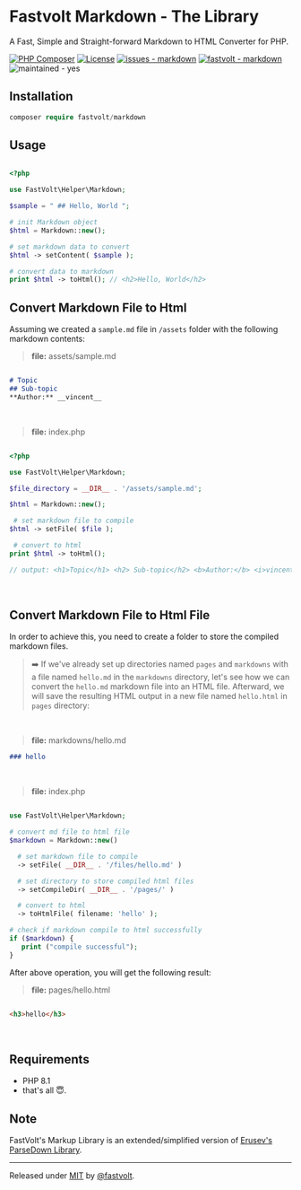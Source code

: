 # Fastvolt Markdown - The Library

A Fast, Simple and Straight-forward Markdown to HTML Converter for PHP.

[![PHP Composer](https://github.com/fastvolt/markdown/actions/workflows/php.yml/badge.svg?branch=master)](https://github.com/fastvolt/markdown/actions/workflows/php.yml) [![License](https://img.shields.io/badge/License-MIT-yellow)](#license) [![issues - markdown](https://img.shields.io/github/issues/fastvolt/markdown)](https://github.com/fastvolt/markdown/issues) [![fastvolt - markdown](https://img.shields.io/static/v1?label=fastvolt&message=markdown&color=yellow&logo=github)](https://github.com/fastvolt/markdown "Go to GitHub repo") ![maintained - yes](https://img.shields.io/badge/maintained-yes-blue)


## Installation

```php
composer require fastvolt/markdown
```


## Usage

```php

<?php

use FastVolt\Helper\Markdown;

$sample = " ## Hello, World ";

# init Markdown object
$html = Markdown::new();

# set markdown data to convert
$html -> setContent( $sample );

# convert data to markdown
print $html -> toHtml(); // <h2>Hello, World</h2>

```

## Convert Markdown File to Html

Assuming we created a `sample.md` file in `/assets` folder with the following markdown contents:

> **file:** assets/sample.md

```md 

# Topic
## Sub-topic
**Author:** __vincent__
```
<br>

> **file:** index.php

```php

<?php

use FastVolt\Helper\Markdown;

$file_directory = __DIR__ . '/assets/sample.md';

$html = Markdown::new();

 # set markdown file to compile
$html -> setFile( $file );

 # convert to html
print $html -> toHtml();

// output: <h1>Topic</h1> <h2> Sub-topic</h2> <b>Author:</b> <i>vincent</i>

```
<br>

## Convert Markdown File to Html File

In order to achieve this, you need to create a folder to store the compiled markdown files.

> ➡️ If we've already set up directories named `pages` and `markdowns` with a file named `hello.md` in the `markdowns` directory, let's see how we can convert the `hello.md` markdown file into an HTML file. Afterward, we will save the resulting HTML output in a new file named `hello.html` in `pages` directory:
<br>

> **file:** markdowns/hello.md

```md
### hello
```
<br>

> **file:** index.php

```php

use FastVolt\Helper\Markdown;

# convert md file to html file
$markdown = Markdown::new()

  # set markdown file to compile
  -> setFile( __DIR__ . '/files/hello.md' )

  # set directory to store compiled html files 
  -> setCompileDir( __DIR__ . '/pages/' )

  # convert to html
  -> toHtmlFile( filename: 'hello' ); 

# check if markdown compile to html successfully 
if ($markdown) {
   print ("compile successful");
}

```

After above operation, you will get the following result:

> **file:** pages/hello.html

```html

<h3>hello</h3>

```
<br>


## Requirements 
- PHP 8.1
- that's all 😇.


## Note
FastVolt's Markup Library is an extended/simplified version of <a href="https://github.com/erusev/parsedown">Erusev's ParseDown Library</a>.

<hr>


Released under [MIT](/LICENSE) by [@fastvolt](https://github.com/fastvolt).
